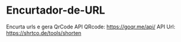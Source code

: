 # Encurtador-de-URL
 Encurta urls e gera QrCode
 API QRcode: https://goqr.me/api/
 API Url: https://shrtco.de/tools/shorten 